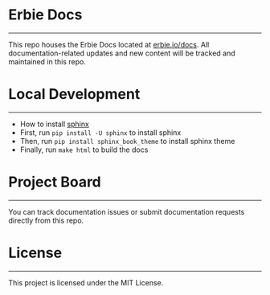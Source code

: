 # Erbie Docs
------
This repo houses the Erbie Docs located at [erbie.io/docs](https://www.erbie.io/docs/#/). All documentation-related updates and new content will be tracked and maintained in this repo.

# Local Development
----
- How to install [sphinx](https://sphinx-chinese-tutorial.readthedocs.io/en/latest/2_getting-started.html)
- First, run `pip install -U sphinx`  to install sphinx
- Then, run `pip install sphinx_book_theme` to install sphinx theme
- Finally, run `make html` to build the docs

# Project Board
----
You can track documentation issues or submit documentation requests directly from this repo.

# License
----
This project is licensed under the MIT License.

